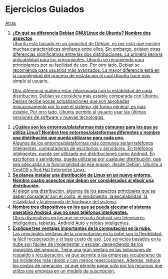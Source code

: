 # Ejercicios Guiados
<p><a href=../README.md>Atrás</a</p>

 <ol>
  <li><b>¿En qué se diferencia Debian GNU/Linux de Ubuntu? Nombre dos aspectos</b></li>
Ubuntu está basado en un snapshot de Debian, es por esto que existen muchas características similares entre ellos. Sin embargo, existen otras diferencias significativas entre las dos distribuciones. La primera sería la aplicabilidad para los principiantes. Ubuntu se recomienda para principiantes por su facilidad de uso. Por otro lado, Debian se recomienda para usuarios más avanzados. La mayor diferencia está en la complejidad del proceso de instalación el cual Ubuntu hace más simple al usuario.
  
Otra diferencia pudiera estar relacionada con la estabilidad de cada distribución. Debian se considera más estable comparada con Ubuntu. Debian recibe pocas actualizaciones que son aprobadas minuciosamente por lo que el sistema, de forma general, es más estable. Por otro lado, Ubuntu permite al usuario usar las últimas versiones de software y nuevas tecnologías.
  
<li><b>¿Cuáles son los entornos/plataformas más comunes para los que se utiliza Linux? Nombre tres entornos/plataformas diferentes y nombre una distribución que pueda utilizarse para cada uno.</b></li>
Algunos de los entornos/plataformas más comunes serían teléfonos inteligentes, computadoras de escritorios y servidores. En teléfonos inteligentes, puede ser utilizado por distribuciones como Android. En escritorios y servidores, puede utilizarse por cualquier distribución, que sea adecuada a la funcionalidad de ese equipo, desde Debian, Ubuntu a CentOS y Red Hat Enterprise Linux.

<li><b>Se planea instalar una distribución de Linux en un nuevo entorno. Nombre cuatro aspectos que deban ser considerados al elegir una distribución.</b></li>
Al elegir una distribución, algunos de los aspectos principales que se deben considerar son el costo, el rendimiento, la escalabilidad, la estabilidad y la demanda de hardware del sistema.
  
<li><b>Nombre tres dispositivos en los que se pueda ejecutar el sistema operativo Android, que no sean teléfonos inteligentes.</b></li>
Otros dispositivos en los que se ejecuta Android son televisores inteligentes, tabletas, Android Auto y relojes inteligentes.

<li><b>Explique tres ventajas importantes de la computación en la nube.</b></li>
Las principales ventajas de la computación en la nube son la flexibilidad, la fácil recuperación y el bajo costo de uso. Los servicios basados en la nube son fáciles de implementar y escalar, dependiendo de los requisitos del negocio. Tiene una gran ventaja en las soluciones de respaldo y recuperación, ya que permite a las empresas recuperarse de los incidentes más rápido y con menos repercusiones. Además, reduce los costos de operación, ya que permite pagar solo por los recursos que utiliza una empresa en un modelo de suscripción.
 </ol>
